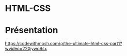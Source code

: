 # HTML-CSS

# Présentation

https://codewithmosh.com/p/the-ultimate-html-css-part1?wvideo=220jywo9sx
